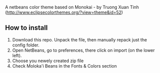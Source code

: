 A netbeans color theme based on Monokai - by Truong Xuan Tinh (http://www.eclipsecolorthemes.org/?view=theme&id=52)

How to install
--------------

1. Download this repo. Unpack the file, then manually repack just the config folder.
2. Open NetBeans, go to preferences, there click on import (on the lower left).
3. Choose you newely created zip file
4. Check Moloka'i Beans in the Fonts & Colors section

